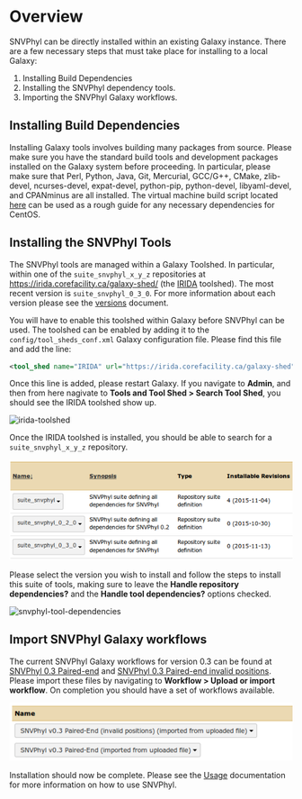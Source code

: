 # Overview

SNVPhyl can be directly installed within an existing Galaxy instance.  There are a few necessary steps that must take place for installing to a local Galaxy:

1. Installing Build Dependencies
2. Installing the SNVPhyl dependency tools.
3. Importing the SNVPhyl Galaxy workflows.

## Installing Build Dependencies

Installing Galaxy tools involves building many packages from source.  Please make sure you have the standard build tools and development packages installed on the Galaxy system before proceeding.  In particular, please make sure that Perl, Python, Java, Git, Mercurial, GCC/G++, CMake, zlib-devel, ncurses-devel, expat-devel, python-pip, python-devel, libyaml-devel, and CPANminus are all installed.  The virtual machine build script located [here](https://irida.corefacility.ca/analysis-pipelines/snvphyl-galaxy/blob/289184005dc50f60762d1af867e2fec497b57166/packer/scripts/galaxy.sh#L22) can be used as a rough guide for any necessary dependencies for CentOS.

## Installing the SNVPhyl Tools

The SNVPhyl tools are managed within a Galaxy Toolshed.  In particular, within one of the `suite_snvphyl_x_y_z` repositories at <https://irida.corefacility.ca/galaxy-shed/> (the [IRIDA][] toolshed).  The most recent version is `suite_snvphyl_0_3_0`.  For more information about each version please see the [versions][] document.

You will have to enable this toolshed within Galaxy before SNVPhyl can be used.  The toolshed can be enabled by adding it to the `config/tool_sheds_conf.xml` Galaxy configuration file.  Please find this file and add the line:

```xml
<tool_shed name="IRIDA" url="https://irida.corefacility.ca/galaxy-shed"/>
```

Once this line is added, please restart Galaxy.  If you navigate to **Admin**, and then from here nagivate to **Tools and Tool Shed > Search Tool Shed**, you should see the IRIDA toolshed show up.

![irida-toolshed][]

Once the IRIDA toolshed is installed, you should be able to search for a `suite_snvphyl_x_y_z` repository.

![suite-snvphyl-repository][]

Please select the version you wish to install and follow the steps to install this suite of tools, making sure to leave the **Handle repository dependencies?** and the **Handle tool dependencies?** options checked.

![snvphyl-tool-dependencies][]

## Import SNVPhyl Galaxy workflows

The current SNVPhyl Galaxy workflows for version 0.3 can be found at [SNVPhyl 0.3 Paired-end][] and [SNVPhyl 0.3 Paired-end invalid positions][].  Please import these files by navigating to **Workflow > Upload or import workflow**.  On completion you should have a set of workflows available.

![snvphyl-import-workflows][]

Installation should now be complete.  Please see the [Usage][] documentation for more information on how to use SNVPhyl.

[IRIDA]: http://irida.ca
[irida-toolshed]: images/irida-toolshed.png
[suite-snvphyl-repository]: images/suite-snvphyl-repository.png
[snvphyl-tool-dependencies]: images/snvphyl-tool-dependencies.png
[Usage]: ../user/usage.md
[snvphyl-import-workflows]: images/snvphyl-import-workflows.png
[SNVPhyl 0.3 Paired-end]: ../workflows/SNVPhyl/0.3/snvphyl-workflow-0.3-invalid-positions.ga
[SNVPhyl 0.3 Paired-end invalid positions]: ../workflows/SNVPhyl/0.3/snvphyl-workflow-0.3-invalid-positions.ga
[versions]: versions.md
